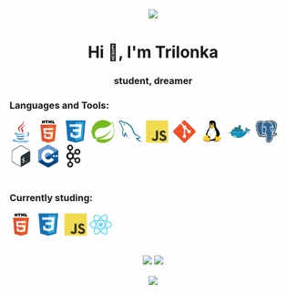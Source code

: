 <div align="center">
  <img src="https://count.getloli.com/get/@:trilonka"/>
  <h1>Hi 👋, I'm Trilonka</h1>
  <h3>student, dreamer</h3>
</div>

### Languages and Tools:

<div>
  <img src="https://github.com/devicons/devicon/blob/master/icons/java/java-original.svg" title="Java" alt="Java" width="40" height="40"/>&nbsp;
  <img src="https://github.com/devicons/devicon/blob/master/icons/html5/html5-original-wordmark.svg" title="Html" alt="Html" width="40" height="40"/>&nbsp;
  <img src="https://github.com/devicons/devicon/blob/master/icons/css3/css3-original.svg" title="Css" alt="Css" width="40" height="40"/>&nbsp;
  <img src="https://github.com/devicons/devicon/blob/master/icons/spring/spring-original.svg" title="Spring" alt="Spring" width="40" height="40"/>&nbsp;
  <img src="https://github.com/devicons/devicon/blob/master/icons/mysql/mysql-original.svg" title="MySQL"  alt="MySQL" width="40" height="40"/>&nbsp;
  <img src="https://github.com/devicons/devicon/blob/master/icons/javascript/javascript-original.svg" title="JS"  alt="JS" width="40" height="40"/>&nbsp;
  <img src="https://github.com/devicons/devicon/blob/master/icons/git/git-original.svg" title="Git" **alt="Git" width="40" height="40"/>&nbsp;
  <img src="https://github.com/devicons/devicon/blob/master/icons/linux/linux-original.svg" title="Linux" **alt="Linux" width="40" height="40"/>&nbsp;
  <img src="https://github.com/devicons/devicon/blob/master/icons/docker/docker-original.svg" title="Docker" **alt="Docker" width="40" height="40"/>&nbsp;
  <img src="https://github.com/devicons/devicon/blob/master/icons/postgresql/postgresql-original.svg" title="postgresql" **alt="postgresql" width="40" height="40"/>&nbsp;
  <img src="https://github.com/devicons/devicon/blob/master/icons/bash/bash-original.svg" title="bash" **alt="bash" width="40" height="40"/>&nbsp;
  <img src="https://github.com/devicons/devicon/blob/master/icons/cplusplus/cplusplus-original.svg" title="cplusplus" **alt="cplusplus" width="40" height="40"/>
  <img src="https://github.com/devicons/devicon/blob/master/icons/apachekafka/apachekafka-original.svg" title="apache_kafka" **alt="kafka" width="40" height="40"/>
</div>

<br/>

### Currently studing:

  <img src="https://github.com/devicons/devicon/blob/master/icons/html5/html5-original-wordmark.svg" title="Html" alt="Html" width="40" height="40"/>&nbsp;
  <img src="https://github.com/devicons/devicon/blob/master/icons/css3/css3-original.svg" title="Css" alt="Css" width="40" height="40"/>&nbsp;
  <img src="https://github.com/devicons/devicon/blob/master/icons/javascript/javascript-original.svg" title="JS"  alt="JS" width="40" height="40"/>
  <img src="https://github.com/devicons/devicon/blob/master/icons/react/react-original.svg" title="JS"  alt="JS" width="40" height="40"/>

<br/>

<div align="center">
  <img src="https://github-readme-stats.vercel.app/api?username=trilonka&show_icons=true&theme=transparent&hide_border=true&hide_title=true"/>
  <img src="https://github-readme-stats.vercel.app/api/top-langs/?username=Trilonka&layout=compact&hide_border=true"/>
</div>

<br/>

<div align="center">
  <img src="https://spotify-github-profile.vercel.app/api/view?uid=315vr6uaxhtsn4iegutpy77wdary&cover_image=true&theme=default&show_offline=false&background_color=0d1117&interchange=false&bar_color=53b14f&bar_color_cover=true"/>
</div>
